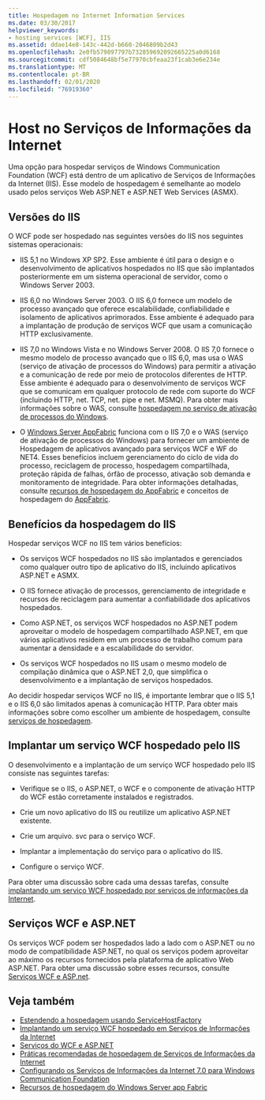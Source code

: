 ```yaml
---
title: Hospedagem no Internet Information Services
ms.date: 03/30/2017
helpviewer_keywords:
- hosting services [WCF], IIS
ms.assetid: ddae14e8-143c-442d-b660-2046809b2d43
ms.openlocfilehash: 2e0fb579897797b732859692092665225a0d6168
ms.sourcegitcommit: cdf5084648bf5e77970cbfeaa23f1cab3e6e234e
ms.translationtype: MT
ms.contentlocale: pt-BR
ms.lasthandoff: 02/01/2020
ms.locfileid: "76919360"
---
```

# <a name="host-in-internet-information-services"></a>Host no Serviços de Informações da Internet

Uma opção para hospedar serviços de Windows Communication Foundation (WCF) está dentro de um aplicativo de Serviços de Informações da Internet (IIS). Esse modelo de hospedagem é semelhante ao modelo usado pelos serviços Web ASP.NET e ASP.NET Web Services (ASMX).

## <a name="versions-of-iis"></a>Versões do IIS

O WCF pode ser hospedado nas seguintes versões do IIS nos seguintes sistemas operacionais:

- IIS 5,1 no Windows XP SP2. Esse ambiente é útil para o design e o desenvolvimento de aplicativos hospedados no IIS que são implantados posteriormente em um sistema operacional de servidor, como o Windows Server 2003.

- IIS 6,0 no Windows Server 2003. O IIS 6,0 fornece um modelo de processo avançado que oferece escalabilidade, confiabilidade e isolamento de aplicativos aprimorados. Esse ambiente é adequado para a implantação de produção de serviços WCF que usam a comunicação HTTP exclusivamente.

- IIS 7,0 no Windows Vista e no Windows Server 2008. O IIS 7,0 fornece o mesmo modelo de processo avançado que o IIS 6,0, mas usa o WAS (serviço de ativação de processos do Windows) para permitir a ativação e a comunicação de rede por meio de protocolos diferentes de HTTP. Esse ambiente é adequado para o desenvolvimento de serviços WCF que se comunicam em qualquer protocolo de rede com suporte do WCF (incluindo HTTP, net. TCP, net. pipe e net. MSMQ). Para obter mais informações sobre o WAS, consulte [hospedagem no serviço de ativação de processos do Windows](../../../../docs/framework/wcf/feature-details/hosting-in-windows-process-activation-service.md).

- O [Windows Server AppFabric](https://docs.microsoft.com/previous-versions/appfabric/ff384253(v=azure.10)) funciona com o IIS 7,0 e o WAS (serviço de ativação de processos do Windows) para fornecer um ambiente de Hospedagem de aplicativos avançado para serviços WCF e WF do NET4. Esses benefícios incluem gerenciamento do ciclo de vida do processo, reciclagem de processo, hospedagem compartilhada, proteção rápida de falhas, órfão de processo, ativação sob demanda e monitoramento de integridade. Para obter informações detalhadas, consulte [recursos de hospedagem do AppFabric](https://docs.microsoft.com/previous-versions/appfabric/ee677189(v=azure.10)) e conceitos de hospedagem do [AppFabric](https://docs.microsoft.com/previous-versions/appfabric/ee677371(v=azure.10)).

## <a name="benefits-of-iis-hosting"></a>Benefícios da hospedagem do IIS

Hospedar serviços WCF no IIS tem vários benefícios:

- Os serviços WCF hospedados no IIS são implantados e gerenciados como qualquer outro tipo de aplicativo do IIS, incluindo aplicativos ASP.NET e ASMX.

- O IIS fornece ativação de processos, gerenciamento de integridade e recursos de reciclagem para aumentar a confiabilidade dos aplicativos hospedados.

- Como ASP.NET, os serviços WCF hospedados no ASP.NET podem aproveitar o modelo de hospedagem compartilhado ASP.NET, em que vários aplicativos residem em um processo de trabalho comum para aumentar a densidade e a escalabilidade do servidor.

- Os serviços WCF hospedados no IIS usam o mesmo modelo de compilação dinâmica que o ASP.NET 2,0, que simplifica o desenvolvimento e a implantação de serviços hospedados.

Ao decidir hospedar serviços WCF no IIS, é importante lembrar que o IIS 5,1 e o IIS 6,0 são limitados apenas à comunicação HTTP. Para obter mais informações sobre como escolher um ambiente de hospedagem, consulte [serviços de hospedagem](../../../../docs/framework/wcf/hosting-services.md).

## <a name="deploy-an-iis-hosted-wcf-service"></a>Implantar um serviço WCF hospedado pelo IIS

O desenvolvimento e a implantação de um serviço WCF hospedado pelo IIS consiste nas seguintes tarefas:

- Verifique se o IIS, o ASP.NET, o WCF e o componente de ativação HTTP do WCF estão corretamente instalados e registrados.

- Crie um novo aplicativo do IIS ou reutilize um aplicativo ASP.NET existente.

- Crie um arquivo. svc para o serviço WCF.

- Implantar a implementação do serviço para o aplicativo do IIS.

- Configure o serviço WCF.

Para obter uma discussão sobre cada uma dessas tarefas, consulte [implantando um serviço WCF hospedado por serviços de informações da Internet](../../../../docs/framework/wcf/feature-details/deploying-an-internet-information-services-hosted-wcf-service.md).

## <a name="wcf-services-and-aspnet"></a>Serviços WCF e ASP.NET

Os serviços WCF podem ser hospedados lado a lado com o ASP.NET ou no modo de compatibilidade ASP.NET, no qual os serviços podem aproveitar ao máximo os recursos fornecidos pela plataforma de aplicativo Web ASP.NET. Para obter uma discussão sobre esses recursos, consulte [Serviços WCF e ASP.net](../../../../docs/framework/wcf/feature-details/wcf-services-and-aspnet.md).

## <a name="see-also"></a>Veja também

- [Estendendo a hospedagem usando ServiceHostFactory](../../../../docs/framework/wcf/extending/extending-hosting-using-servicehostfactory.md)
- [Implantando um serviço WCF hospedado em Serviços de Informações da Internet](../../../../docs/framework/wcf/feature-details/deploying-an-internet-information-services-hosted-wcf-service.md)
- [Serviços do WCF e ASP.NET](../../../../docs/framework/wcf/feature-details/wcf-services-and-aspnet.md)
- [Práticas recomendadas de hospedagem de Serviços de Informações da Internet](../../../../docs/framework/wcf/feature-details/internet-information-services-hosting-best-practices.md)
- [Configurando os Serviços de Informações da Internet 7.0 para Windows Communication Foundation](../../../../docs/framework/wcf/feature-details/configuring-iis-for-wcf.md)
- [Recursos de hospedagem do Windows Server app Fabric](https://docs.microsoft.com/previous-versions/appfabric/ee677189(v=azure.10))
